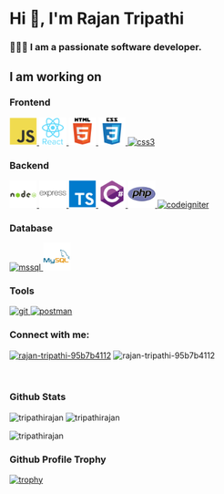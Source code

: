 <h1 align="left">Hi 👋, I'm Rajan Tripathi</h1>
<h3 align="left"> 👨🏽‍🎓 I am a passionate software developer.</h3>

<h2 align="left"> I am working on</h2>
<h3 align="left"> Frontend </h3>
<p align="left">
 <a href="https://developer.mozilla.org/en-US/docs/Web/JavaScript" target="_blank" rel="noreferrer">
        <img src="https://raw.githubusercontent.com/devicons/devicon/master/icons/javascript/javascript-original.svg" alt="javascript" width="48" height="48" />
        <a href="https://reactjs.org/" target="_blank" rel="noreferrer"> <img src="https://raw.githubusercontent.com/devicons/devicon/master/icons/react/react-original-wordmark.svg" alt="react" width="48" height="48" /> </a>
    </a>
    <a href="https://www.w3.org/html/" target="_blank" rel="noreferrer"> <img src="https://raw.githubusercontent.com/devicons/devicon/master/icons/html5/html5-original-wordmark.svg" alt="html5" width="48" height="48"/> </a>
    <a href="https://www.w3schools.com/css/" target="_blank" rel="noreferrer"> <img src="https://raw.githubusercontent.com/devicons/devicon/master/icons/css3/css3-original-wordmark.svg" alt="css3" width="48" height="48"/> </a>
     <a href="https://www.w3schools.com/css/" target="_blank" rel="noreferrer"> <img src="https://froala.com/wp-content/uploads/2019/11/post48.png" alt="css3" width="48" height="48"/> </a>

</p>
<h3 align="left"> Backend </h3>
<p>
    <a href="https://nodejs.org" target="_blank" rel="noreferrer">
        <img src="https://raw.githubusercontent.com/devicons/devicon/master/icons/nodejs/nodejs-original-wordmark.svg" alt="nodejs" width="48" height="48" />
    </a>
    <a href="https://expressjs.com" target="_blank" rel="noreferrer"> <img src="https://raw.githubusercontent.com/devicons/devicon/master/icons/express/express-original-wordmark.svg" alt="express" width="48" height="48" /> </a>
    <a href="https://www.typescriptlang.org/" target="_blank" rel="noreferrer">
        <img src="https://raw.githubusercontent.com/devicons/devicon/master/icons/typescript/typescript-original.svg" alt="typescript" width="48" height="48" />
    </a>
    <a href="https://www.w3schools.com/cs/" target="_blank" rel="noreferrer">
        <img src="https://raw.githubusercontent.com/devicons/devicon/master/icons/csharp/csharp-original.svg" alt="csharp" width="48" height="48" />
    </a>
    <a href="https://www.php.net" target="_blank" rel="noreferrer">
        <img src="https://raw.githubusercontent.com/devicons/devicon/master/icons/php/php-original.svg" alt="php" width="48" height="48" />
    </a>
    <a href="https://codeigniter.com" target="_blank" rel="noreferrer">
        <img src="https://cdn.worldvectorlogo.com/logos/codeigniter.svg" alt="codeigniter" width="48" height="48" />
    </a>
</p>
<h3 align="left"> Database </h3>
<p align="left">
    <a href="https://www.microsoft.com/en-us/sql-server" target="_blank" rel="noreferrer"> <img src="https://www.svgrepo.com/show/303229/microsoft-sql-server-logo.svg" alt="mssql" width="48" height="48" /> </a>
    <a href="https://www.mysql.com/" target="_blank" rel="noreferrer"> <img src="https://raw.githubusercontent.com/devicons/devicon/master/icons/mysql/mysql-original-wordmark.svg" alt="mysql" width="48" height="48" /> </a>
</p>
<h3 align="left"> Tools </h3>
<p align="left">
<a href="https://git-scm.com/" target="_blank" rel="noreferrer"> <img src="https://www.vectorlogo.zone/logos/git-scm/git-scm-icon.svg" alt="git" width="48" height="48" /> </a>
<a href="https://postman.com" target="_blank" rel="noreferrer"> <img src="https://www.vectorlogo.zone/logos/getpostman/getpostman-icon.svg" alt="postman" width="48" height="48" /> </a>
</p>

<h3 align="left">Connect with me:</h3>
<p align="left">
<a href="https://www.linkedin.com/in/tripathirajan3" target="blank"><img align="center" src="https://raw.githubusercontent.com/rahuldkjain/github-profile-readme-generator/master/src/images/icons/Social/linked-in-alt.svg" alt="rajan-tripathi-95b7b4112" height="30" width="40" /></a>
<a mailto="tripathirajan3@gmail.com" target="blank"><img align="center" src="https://img.shields.io/badge/Gmail-D14836?style=for-the-badge&logo=gmail&logoColor=white" alt="rajan-tripathi-95b7b4112" /></a>
</p>
<br/>
<h3 align="left"> Github Stats</h3>
<img align="center" width="50%" src="https://github-readme-streak-stats.herokuapp.com/?user=tripathirajan" alt="tripathirajan" />
 <img align="center" width="50%" src="https://github-readme-stats.vercel.app/api?username=tripathirajan&show_icons=true&locale=en" alt="tripathirajan" />
 <br/>
 <p><img align="center" src="https://github-readme-stats.vercel.app/api/top-langs?username=tripathirajan&show_icons=true&locale=en&layout=compact" alt="tripathirajan" />
</p>


<h3 align="left">Github Profile Trophy</h3>

[![trophy](https://github-profile-trophy.vercel.app/?username=tripathirajan&theme=monokai&margin-w=15&margin-h=15&&no-frame=true&row=1)](https://github.com/ryo-ma/github-profile-trophy)
<br/>

